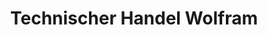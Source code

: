---
title: "Technischer Handel Wolfram"
url: /schoepstal/technischer-handel-wolfram/
shop: Platzpflege
---